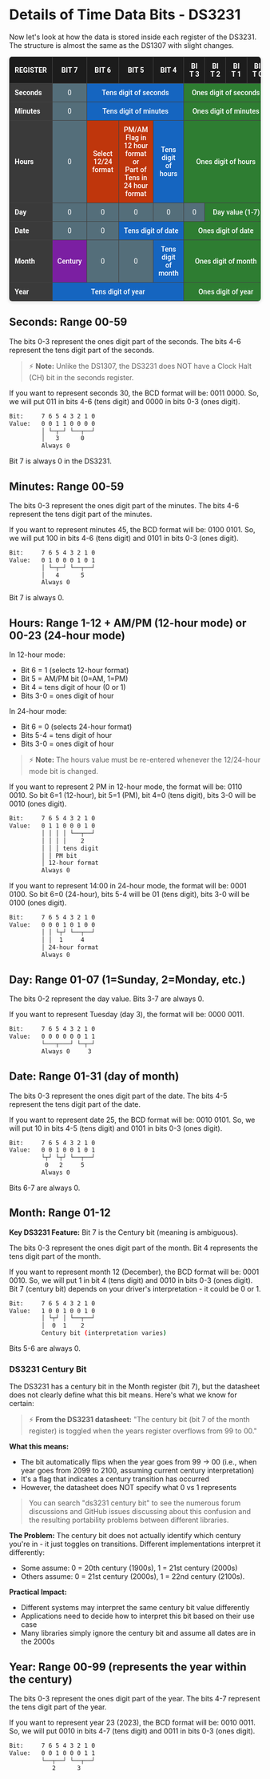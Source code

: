 # Details of Time Data Bits - DS3231

Now let's look at how the data is stored inside each register of the DS3231. The structure is almost the same as the DS1307 with slight changes.

<style>
  .styled-table {
    width: 100%;
    border-collapse: collapse;
    font-family: "Roboto", Arial, sans-serif;
    font-size: 14px;
    text-align: center;
    border-radius: 6px;
    overflow: hidden;
    box-shadow: 0 2px 6px rgba(0,0,0,0.15);
  }

  .styled-table th {
    background-color: #1c1c1c;
    color: #ffffff;
    padding: 10px;
    font-weight: 600;
    border: 1px solid #424242;
  }

  .styled-table td {
    padding: 10px;
    border: 1px solid #424242;
  }

  .styled-tr:nth-child(even) {
    background-color: #2e2e2e;
  }

  .register-name {
    background-color: #3a3a3a;
    color: #ffffff;
    font-weight: 600;
    text-align: left;
    padding-left: 12px;
  }

  .special-bit {
    background-color: #bf360c;
    color: #ffffff;
    font-weight: 500;
  }

  .fixed-bit {
    background-color: #546e7a;
    color: #ffffff;
  }

  .group-tens {
    background-color: #1565c0;
    color: #ffffff;
    font-weight: 500;
  }

  .group-ones {
    background-color: #2e7d32;
    color: #ffffff;
    font-weight: 500;
  }

  .century-bit {
    background-color: #7b1fa2;
    color: #ffffff;
    font-weight: 500;
  }
</style>

<table class="styled-table">
    <tr class="styled-tr">
        <th>REGISTER</th>
        <th>BIT 7</th>
        <th>BIT 6</th>
        <th>BIT 5</th>
        <th>BIT 4</th>
        <th>BIT 3</th>
        <th>BIT 2</th>
        <th>BIT 1</th>
        <th>BIT 0</th>
    </tr>
    <tr>
        <td class="register-name">Seconds</td>
        <td class="fixed-bit">0</td>
        <td colspan="3" class="group-tens">Tens digit of seconds</td>
        <td colspan="4" class="group-ones">Ones digit of seconds</td>
    </tr>
    <tr>
        <td class="register-name">Minutes</td>
        <td class="fixed-bit">0</td>
        <td colspan="3" class="group-tens">Tens digit of minutes</td>
        <td colspan="4" class="group-ones">Ones digit of minutes</td>
    </tr>
    <tr>
        <td class="register-name">Hours</td>
        <td class="fixed-bit">0</td>
        <td class="special-bit">Select <br/>12/24 format</td>
        <td class="special-bit">PM/AM Flag in 12 hour format<br/>or<br/> Part of Tens in 24 hour format</td>
        <td class="group-tens">Tens digit of hours</td>
        <td colspan="4" class="group-ones">Ones digit of hours</td>
    </tr>
    <tr>
        <td class="register-name">Day</td>
        <td class="fixed-bit">0</td>
        <td class="fixed-bit">0</td>
        <td class="fixed-bit">0</td>
        <td class="fixed-bit">0</td>
        <td class="fixed-bit">0</td>
        <td colspan="3" class="group-ones">Day value (1-7)</td>
    </tr>
    <tr>
        <td class="register-name">Date</td>
        <td class="fixed-bit">0</td>
        <td class="fixed-bit">0</td>
        <td colspan="2" class="group-tens">Tens digit of date</td>
        <td colspan="4" class="group-ones">Ones digit of date</td>
    </tr>
    <tr>
        <td class="register-name">Month</td>
        <td class="century-bit">Century</td>
        <td class="fixed-bit">0</td>
        <td class="fixed-bit">0</td>
        <td class="group-tens">Tens digit of month</td>
        <td colspan="4" class="group-ones">Ones digit of month</td>
    </tr>
    <tr>
        <td class="register-name">Year</td>
        <td colspan="4" class="group-tens">Tens digit of year</td>
        <td colspan="4" class="group-ones">Ones digit of year</td>
    </tr>
</table>

## Seconds: Range 00-59

The bits 0-3 represent the ones digit part of the seconds. The bits 4-6 represent the tens digit part of the seconds.

> ⚡ **Note:** Unlike the DS1307, the DS3231 does NOT have a Clock Halt (CH) bit in the seconds register.

If you want to represent seconds 30, the BCD format will be: 0011 0000. So, we will put 011 in bits 4-6 (tens digit) and 0000 in bits 0-3 (ones digit).

```sh
Bit:     7 6 5 4 3 2 1 0
Value:   0 0 1 1 0 0 0 0
         │ └─┬─┘ └──┬──┘
         │   3      0
         Always 0
```

Bit 7 is always 0 in the DS3231.

## Minutes: Range 00-59

The bits 0-3 represent the ones digit part of the minutes. The bits 4-6 represent the tens digit part of the minutes.

If you want to represent minutes 45, the BCD format will be: 0100 0101. So, we will put 100 in bits 4-6 (tens digit) and 0101 in bits 0-3 (ones digit).

```sh
Bit:     7 6 5 4 3 2 1 0
Value:   0 1 0 0 0 1 0 1
         │ └─┬─┘ └──┬──┘
         │   4      5
         Always 0
```

Bit 7 is always 0.

## Hours: Range 1-12 + AM/PM (12-hour mode) or 00-23 (24-hour mode)

In 12-hour mode:
- Bit 6 = 1 (selects 12-hour format)
- Bit 5 = AM/PM bit (0=AM, 1=PM)
- Bit 4 = tens digit of hour (0 or 1)
- Bits 3-0 = ones digit of hour

In 24-hour mode:
- Bit 6 = 0 (selects 24-hour format)
- Bits 5-4 = tens digit of hour
- Bits 3-0 = ones digit of hour

> ⚡ **Note:** The hours value must be re-entered whenever the 12/24-hour mode bit is changed.

If you want to represent 2 PM in 12-hour mode, the format will be: 0110 0010. So bit 6=1 (12-hour), bit 5=1 (PM), bit 4=0 (tens digit), bits 3-0 will be 0010 (ones digit).

```sh
Bit:     7 6 5 4 3 2 1 0
Value:   0 1 1 0 0 0 1 0
         │ │ │ │ └──┬──┘
         │ │ │ │    2
         │ │ │ tens digit
         │ │ PM bit
         │ 12-hour format
         Always 0
```

If you want to represent 14:00 in 24-hour mode, the format will be: 0001 0100. So bit 6=0 (24-hour), bits 5-4 will be 01 (tens digit), bits 3-0 will be 0100 (ones digit).

```sh
Bit:     7 6 5 4 3 2 1 0
Value:   0 0 0 1 0 1 0 0
         │ │ └┬┘ └──┬──┘
         │ │  1     4
         │ 24-hour format
         Always 0
```

## Day: Range 01-07 (1=Sunday, 2=Monday, etc.)

The bits 0-2 represent the day value. Bits 3-7 are always 0.

If you want to represent Tuesday (day 3), the format will be: 0000 0011.

```sh
Bit:     7 6 5 4 3 2 1 0
Value:   0 0 0 0 0 0 1 1
         └───┬───┘ └─┬─┘
         Always 0     3
```

## Date: Range 01-31 (day of month)

The bits 0-3 represent the ones digit part of the date. The bits 4-5 represent the tens digit part of the date.

If you want to represent date 25, the BCD format will be: 0010 0101. So, we will put 10 in bits 4-5 (tens digit) and 0101 in bits 0-3 (ones digit).

```sh
Bit:     7 6 5 4 3 2 1 0
Value:   0 0 1 0 0 1 0 1
         └┬┘ └┬┘ └──┬──┘
          0   2     5
         Always 0
```

Bits 6-7 are always 0.

## Month: Range 01-12

**Key DS3231 Feature:** Bit 7 is the Century bit (meaning is ambiguous).

The bits 0-3 represent the ones digit part of the month. Bit 4 represents the tens digit part of the month.

If you want to represent month 12 (December), the BCD format will be: 0001 0010. So, we will put 1 in bit 4 (tens digit) and 0010 in bits 0-3 (ones digit). Bit 7 (century bit) depends on your driver's interpretation - it could be 0 or 1.

```sh
Bit:     7 6 5 4 3 2 1 0
Value:   1 0 0 1 0 0 1 0
         │ └┬┘ │ └──┬──┘
         │  0  1    2
         Century bit (interpretation varies)
```

Bits 5-6 are always 0.

### DS3231 Century Bit

The DS3231 has a century bit in the Month register (bit 7), but the datasheet does not clearly define what this bit means. Here's what we know for certain:

> ⚡ **From the DS3231 datasheet:** "The century bit (bit 7 of the month register) is toggled when the years register overflows from 99 to 00."

**What this means:**
- The bit automatically flips when the year goes from 99 → 00 (i.e., when year goes from 2099 to 2100, assuming current century interpretation)
- It's a flag that indicates a century transition has occurred
- However, the datasheet does NOT specify what 0 vs 1 represents

> You can search "ds3231 century bit" to see the numerous forum discussions and GitHub issues discussing about this confusion and the resulting portability problems between different libraries.

**The Problem:**
The century bit does not actually identify which century you're in - it just toggles on transitions. Different implementations interpret it differently:

- Some assume: 0 = 20th century (1900s), 1 = 21st century (2000s)
- Others assume: 0 = 21st century (2000s), 1 = 22nd century (2100s).

**Practical Impact:**
- Different systems may interpret the same century bit value differently
- Applications need to decide how to interpret this bit based on their use case
- Many libraries simply ignore the century bit and assume all dates are in the 2000s

## Year: Range 00-99 (represents the year within the century)

The bits 0-3 represent the ones digit part of the year. The bits 4-7 represent the tens digit part of the year.

If you want to represent year 23 (2023), the BCD format will be: 0010 0011. So, we will put 0010 in bits 4-7 (tens digit) and 0011 in bits 0-3 (ones digit).

```sh
Bit:     7 6 5 4 3 2 1 0
Value:   0 0 1 0 0 0 1 1
         └──┬──┘ └──┬──┘
            2      3
```
